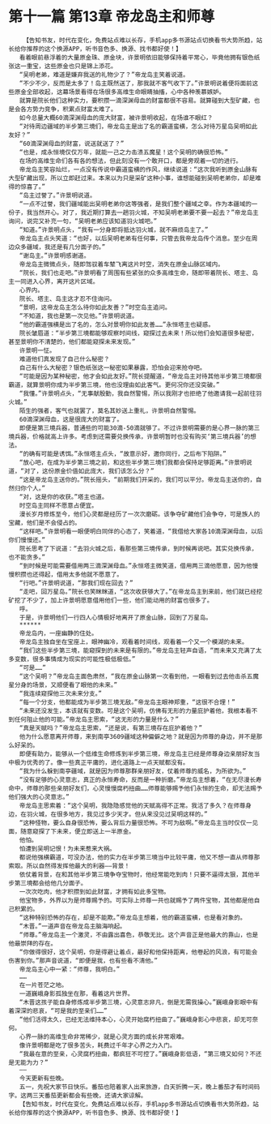 # 第十一篇 第13章 帝龙岛主和师尊
        【告知书友，时代在变化，免费站点难以长存，手机app多书源站点切换看书大势所趋，站长给你推荐的这个换源APP，听书音色多、换源、找书都好使！】
       看着眼前悬浮着的大量原金珠、原金块，许景明依旧能够保持着平常心，毕竟他拥有银色纸张这一重宝，这些原金也只是锦上添花。
       “吴明老弟，难道是嫌弃我送的礼物少了？”帝龙岛主笑着说道。
       “不少不少，反而是太多了！岛主既然送了，那我就不客气收下了。”许景明说着便将面前这些原金全部收起，这幕场景看得在场很多高维生命眼睛抽搐，心中各种羡慕嫉妒。
       就算是院长他们这种实力，要积攒一滴深渊母血的财富都很不容易。就算碰到大型矿藏，也是会各方势力竞争，积累点财富太难了。
       如今总量大概60滴深渊母血的庞大财富，被许景明收起，在场谁不眼红？
       “对待周边疆域的半步第三境们，帝龙岛主是出了名的霸道蛮横，怎么对待万星岛吴明如此友好？”
       “60滴深渊母血的财富，说送就送了？”
       “也是，成永恒境仅仅万年，就能一己之力击溃五魔星！这个吴明的确很恐怖。”
       在场的高维生命们各有各的想法，但此刻没有一个敢开口，都是旁观着一切的进行。
       帝龙岛主笑容灿烂，一点没有传说中霸道蛮横的作风，继续说道：“这次我听到原金山脉有大型矿藏出现，所以立即赶过来。本来以为只是采矿这种小事，谁想能碰到吴明老弟你，却是难得的惊喜了。”
       “岛主过誉了。”许景明说道。
       “一点不过誉，我们疆域能出吴明老弟你这等强者，是我们整个疆域之幸。作为本疆域的一份子，我当然开心。对了，我近期打算去一趟羽火城，不知吴明老弟要不要一起去？”帝龙岛主询问，说完又补充一句，“吴明老弟应该知道羽火城吧。”
       “知道。”许景明点头，“我有一分身即将抵达羽火城，就不麻烦岛主了。”
       帝龙岛主点头笑道：“也好，以后吴明老弟有任何事，只管去我帝龙岛传个消息。至少在周边众多疆域，我还是有几分面子的。”
       “谢岛主。”许景明感谢道。
       帝龙岛主微微点头，随即驾驭着车辇飞离这片时空，消失在原金山脉区域内。
       “院长，我们也走吧。”许景明看了周围有些紧张的众多高维生命，随即带着院长、塔主、岛主一同进入心界，离开这片区域。
       心界内。
       院长、塔主、岛主这才忍不住询问。
       “景明，这帝龙岛主怎么待你如此友善？”时空岛主追问。
       “不知道，我也是第一次见他。”许景明说道。
       “他的霸道强横是出了名的，怎么对景明你如此友善……”永恒塔主也疑惑。
       院长皱眉道：“半步第三境都能够观察时间线，窥探过去未来！所以他们会知道很多秘密，甚至景明你不清楚的，他们都能窥探未来发现。”
       许景明一怔。
       难道他们真发现了自己什么秘密？
       自己有什么大秘密？银色纸张这一秘密如果暴露，恐怕会迎来抢夺吧。
       “可能是因为某种秘密，他才会如此友好。”院长提醒道，“帝龙岛主对待其他半步第三境都很霸道，就算景明你成为半步第三境，他也没理由如此客气。更何况你还没突破。”
       “我懂。”许景明点头，“无事献殷勤，我自然警惕，所以我刚才也拒绝了他邀请我一起前往羽火城。”
       陌生的强者，客气也就罢了，莫名其妙送上重礼，许景明自然警惕。
       60滴深渊母血，这是很庞大的财富了。
       即便是第三境兵器，普通些的可能30滴-50滴就够了。不过许景明需要的是心界一脉的第三境兵器，价格就高上许多。考虑到还需要兑换传承，许景明暂时也没有购买‘第三境兵器’的想法。
       “的确有可能是诱饵。”永恒塔主点头，“故意示好，邀你同行，之后布下陷阱。”
       “放心吧，在成为半步第三境之前，和这些半步第三境们我都会保持足够距离。”许景明说道，“对了，这份原金价值如此庞大，我们该怎么分？”
       “这是帝龙岛主送你的。”院长摇头，“前期我们开采的，我们可以平分。帝龙岛主送你的，自然归你个人。”
       “对，这是你的收获。”塔主也道。
       时空岛主同样不愿意占便宜。
       漫长岁月修炼至今，他们心灵都是经历了一次次磨砺。该争夺矿藏他们会争夺，可是族人的宝藏，他们是不会侵占的。
       “这样吧。”许景明看一眼便明白同伴的心态了，笑着道，“我借给大家各10滴深渊母血，以后你们慢慢还。”
       院长思考了下说道：“去羽火城之后，看那些第三境传承，到时候再说吧。其实兑换传承，也不能贪多。”
       “到时候是可能需要借用两三滴深渊母血。”永恒塔主微笑道，借用两三滴他愿意，因为他慢慢积攒也还得起，借用太多他就不愿意了。
       “行吧。”许景明说道，“那我们现在回去？”
       “走吧，回万星岛。”院长也笑眯眯道，“这次收获够大了。”在帝龙岛主到来前，他们就已经挖矿挖了不少了，加上许景明愿意借用他们一些，他们能动用的财富也很多了。
       呼。
       于是，许景明他们一行四人心情极好地离开了原金山脉，回到了万星岛。
       ******
       帝龙岛内，一座幽静的住处。
       帝龙岛主独自坐在宝座上，眼神幽冷，观看着时间线，观看着一个又一个模湖的未来。
       “我们这些半步第三境，能窥探到的未来是有限的。”帝龙岛主轻声自语，“而未来又充满了太多变数，很多事情成为现实的可能性极低极低。”
       “可是……”
       “这个吴明？”帝龙岛主面色肃然，“我在原金山脉第一次看到他，一眼看到过去他击杀五魔星分身的场景，又顺便看了眼他的未来。”
       “我连续窥探他三次未来分支。”
       “每一个分支，他都能成为半步第三境无敌。”帝龙岛主眼神郑重，“这很不合理！”
       “未来还没发生，本该就有变数。可是这个吴明，仿佛有无形的力量庇护着他，我根本看不到任何阻止他的可能。”帝龙岛主思索，“这无形的力量是什么？”
       “真是天赋吗？”帝龙岛主思索，“还是说，有第三境存在庇护着他？”
       他为什么愿意离开师尊，来到南亭3609疆域这种偏僻之地？就是因为师尊的身边，并不是那么好呆的。
       即便有助力，能够从一个低维生命修炼到半步第三境，帝龙岛主已经是师尊身边亲朋好友当中极为优秀的了。像一些真正平庸的，进化道路上一点天赋都没有。
       “我为什么躲到南亭疆域，就是因为师尊那群亲朋好友，仗着师尊的威名，为所欲为。”
       “没有足够的心灵意志，真正的永恒寿命，反而是一种折磨。”帝龙岛主想着，“在无尽漫长寿命中，师尊的那些亲朋好友们，心灵慢慢腐朽扭曲……师尊能够赐予他们永恒的生命，却无法赐予他们强大的心灵意志。”
       帝龙岛主思索着：“这个吴明，我隐隐感觉他的天赋高得不正常。我活了多久？在师尊身边，在羽火城，在很多地方，我见过多少天才。但从来没见过吴明这样的。”
       “这种怪物，要么自身很恐怖，要么背后力量很恐怖。不可为敌啊。”帝龙岛主当时仅仅一见面，随意窥探了下未来，便立即送上一半原金。
       他怕。
       怕遭到吴明记恨！为未来惹来大祸。
       都说他强横霸道，可没办法，他的实力在半步第三境当中比较平庸，他又不想一直从师尊那索取。所以自然得发挥他最大的利器——背景！
       依仗着背景，在和其他半步第三境争夺宝物时，他经常能吃到肉！只要不逼得太狠，其他半步第三境都会给他几分面子。
       一次次吃肉，他才积攒到如此财富，才拥有如此多宝物。
       他宝物多，外界以为是师尊赐予的。可实际上师尊一共也就赐予了两件宝物，其他都是他自己积累的。
       “这种特别恐怖的存在，却是不能欺。”帝龙岛主想着，他的霸道蛮横，也是看对象的。
       “木晋。”一道声音在帝龙岛主脑海响起。
       “师尊。”帝龙岛主一个激灵，不由露出喜色，恭敬无比。这个声音正是他最大的靠山，也是他最崇拜的存在。
       “你做得很好，这个吴明，你是得避让着点，最好和他保持距离，他卷起的风浪，有可能会伤害到你。”那声音说道，“即便是我，也有些看不清他。”
       帝龙岛主心中一紧：“师尊，我明白。”
       ……
       在一片苍茫之地。
       一道巍峨身影孤独坐在那，看着这片世界。
       “木晋这孩子能自身修炼成半步第三境，心灵意志非凡，倒是无需我操心。”巍峨身影眼中有着深深的悲哀，“可是我的至亲们……”
       “他们活得太久，已经无法维持本心，心灵开始腐朽扭曲了。”巍峨身影心中悲哀，却无可奈何。
       心界一脉的高维生命非常稀少，就是心灵方面的成长非常艰难。
       像许景明都是吃了很多苦头，耗费过千年才心界之力入门。
       “我最在意的至亲，心灵腐朽扭曲，都疯狂不可控了。”巍峨身影低语，“第三境又如何？不还是无能为力？”
       ——
       今天更新有些晚。
       五一，先祝大家节日快乐。番茄也陪着家人出来旅游，白天折腾一天，晚上番茄才有时间码字。这两三天番茄更新都会有些晚，还请大家谅解。
       【告知书友，时代在变化，免费站点难以长存，手机app多书源站点切换看书大势所趋，站长给你推荐的这个换源APP，听书音色多、换源、找书都好使！】